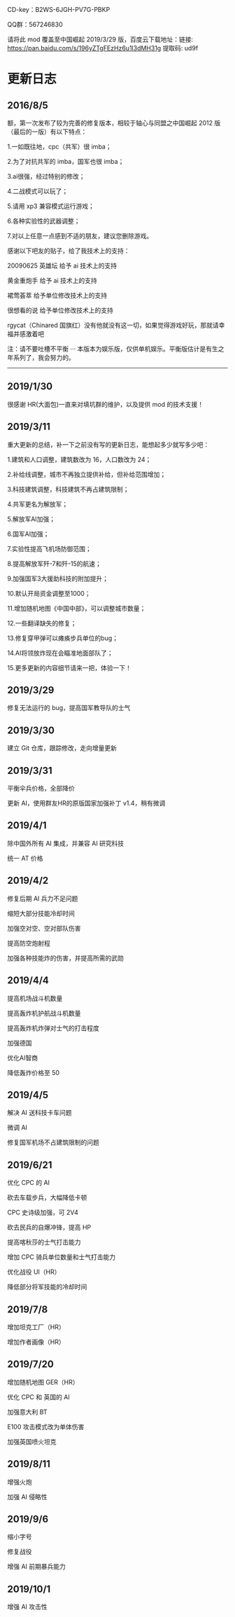 CD-key：B2WS-6JGH-PV7G-PBKP

QQ群：567246830

请将此 mod 覆盖至中国崛起 2019/3/29 版，百度云下载地址：链接: https://pan.baidu.com/s/196yZTgFEzHz6u1l3dMH31g 提取码: ud9f 

# 更新日志

## 2016/8/5

额，第一次发布了较为完善的修复版本，相较于轴心与同盟之中国崛起 2012 版（最后的一版）有以下特点：

1.一如既往地，cpc（共军）很 imba；

2.为了对抗共军的 imba，国军也很 imba；

3.ai很强，经过特别的修改；

4.二战模式可以玩了；

5.请用 xp3 兼容模式运行游戏；

6.各种实验性的武器调整；

7.对以上任意一点感到不适的朋友，建议您删除游戏。

感谢以下吧友的贴子，给了我技术上的支持：

20090625 英雄坛 给予 ai 技术上的支持

黄金重炮手 给予 ai 技术上的支持

裙莺荟萃 给予单位修改技术上的支持

很想看的说 给予单位修改技术上的支持

rgycat（Chinared 国旗红）没有他就没有这一切，如果觉得游戏好玩，那就请幸福并感激着吧

注：请不要吐槽不平衡 ··· 本版本为娱乐版，仅供单机娱乐。平衡版估计是有生之年系列了，我会努力的。

------

## 2019/1/30

很感谢 HR(大面包)一直来对填坑群的维护，以及提供 mod 的技术支援！

## 2019/3/11

重大更新的总结，补一下之前没有写的更新日志，能想起多少就写多少吧：

1.建筑和人口调整，建筑数改为 16，人口数改为 24；

2.补给线调整，城市不再独立提供补给，但补给范围增加；

3.科技建筑调整，科技建筑不再占建筑限制；

4.共军更名为解放军；

5.解放军AI加强；

6.国军AI加强；

7.实验性提高飞机场防御范围；

8.提高解放军歼-7和歼-15的航速；

9.加强国军3大援助科技的附加提升；

10.默认开局资金调整至1000；

11.增加随机地图《中国中部》，可以调整城市数量；

12.一些翻译缺失的修复；

13.修复穿甲弹可以瘫痪步兵单位的bug；

14.AI将领放炸现在会瞄准地面部队了；

15.更多更新的内容细节请来一把，体验一下！

## 2019/3/29

修复无法运行的 bug，提高国军教导队的士气

## 2019/3/30

建立 Git 仓库，跟踪修改，走向增量更新

## 2019/3/31

平衡伞兵价格，全部降价

更新 AI，使用群友HR的原版国家加强补丁 v1.4，稍有微调

## 2019/4/1

除中国外所有 AI 集成，并兼容 AI 研究科技

统一 AT 价格

## 2019/4/2

修复后期 AI 兵力不足问题

缩短大部分技能冷却时间

加强空对空、空对部队伤害

提高防空炮射程

加强各种技能炸的伤害，并提高所需的武勋

## 2019/4/4

提高机场战斗机数量

提高轰炸机护航战斗机数量

提高轰炸机炸弹对士气的打击程度

加强德国

优化AI智商

降低轰炸价格至 50

## 2019/4/5

解决 AI 送科技卡车问题

微调 AI

修复国军机场不占建筑限制的问题

## 2019/6/21

优化 CPC 的 AI

砍去车载步兵，大幅降低卡顿

CPC 史诗级加强，可 2V4

砍去民兵的自爆冲锋，提高 HP

提高喀秋莎的士气打击能力

增加 CPC 骑兵单位数量和士气打击能力

优化战役 UI（HR）

降低部分将军技能的冷却时间

## 2019/7/8

增加坦克工厂（HR）

增加作者画像（HR）

## 2019/7/20

增加随机地图 GER（HR）

优化 CPC 和 英国的 AI

加强意大利 BT

E100 攻击模式改为单体伤害

加强英国喷火坦克

## 2019/8/11

增强火炮

加强 AI 侵略性

## 2019/9/6

缩小字号

修复战役

增强 AI 前期暴兵能力

## 2019/10/1

增强 AI 攻击性